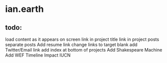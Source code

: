 # ian.earth

## todo:
  load content as it appears on screen
  link in project title
  link in project posts
  separate posts
  Add resume link
  change links to target blank
  add Twitter/Email link
  add index at bottom of projects
  Add Shakespeare Machine
  Add WEF Timeline
  Impact IUCN 